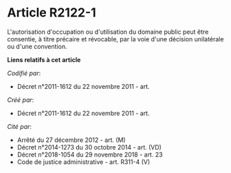 # Article R2122-1

L'autorisation d'occupation ou d'utilisation du domaine public peut être consentie, à titre précaire et révocable, par la
voie d'une décision unilatérale ou d'une convention.

**Liens relatifs à cet article**

_Codifié par_:

  - Décret n°2011-1612 du 22 novembre 2011 - art.

_Créé par_:

  - Décret n°2011-1612 du 22 novembre 2011 - art.

_Cité par_:

  - Arrêté du 27 décembre 2012 - art. (M)
  - Décret n°2014-1273 du 30 octobre 2014 - art. (VD)
  - Décret n°2018-1054 du 29 novembre 2018 - art. 23
  - Code de justice administrative - art. R311-4 (V)
